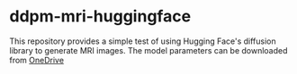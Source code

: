 # ddpm-mri-huggingface
This repository provides a simple test of using Hugging Face's diffusion library to generate MRI images.
The model parameters can be downloaded from [OneDrive](https://ullafayette-my.sharepoint.com/:f:/g/personal/c00582545_louisiana_edu/EjI-JTXtPwZFvu_pEm9fik0BIMet6M6g916hfiLB9tKDAA?e=0g5rmJ)

